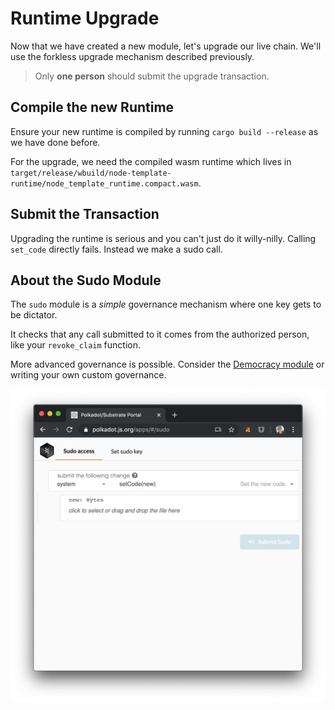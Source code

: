 # Runtime Upgrade

Now that we have created a new module, let's upgrade our live chain. We'll use the forkless upgrade mechanism described previously.

> Only **one person** should submit the upgrade transaction.

## Compile the new Runtime

Ensure your new runtime is compiled by running `cargo build --release` as we have done before.

For the upgrade, we need the compiled wasm runtime which lives in `target/release/wbuild/node-template-runtime/node_template_runtime.compact.wasm`.

## Submit the Transaction
Upgrading the runtime is serious and you can't just do it willy-nilly. Calling `set_code` directly fails. Instead we make a sudo call.

## About the Sudo Module

The `sudo` module is a _simple_ governance mechanism where one key gets to be dictator.

It checks that any call submitted to it comes from the authorized person, like your `revoke_claim` function.

More advanced governance is possible. Consider the [Democracy module](https://substrate.dev/rustdocs/master/srml_democracy/index.html) or writing your own custom governance.

<!-- slide:break-60 -->

![Apps Upgrade Call](assets/apps-upgrade.png)
